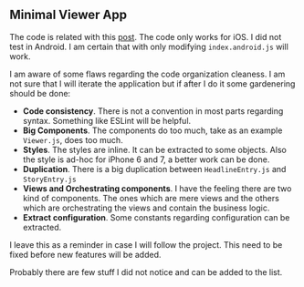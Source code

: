 ## Minimal Viewer App

The code is related with this [post](http://www.miguel.im/2017/04/10/convirtiendo-minimal-viewer-app-movil.html). The code only works for iOS. I did not test in Android. I am certain that with only modifying `index.android.js` will work.

I am aware of some flaws regarding the code organization cleaness. I am not sure that I will iterate the application but if after I do it some gardenering should be done:

- **Code consistency**. There is not a convention in most parts regarding syntax. Something like ESLint will be helpful.
- **Big Components**. The components do too much, take as an example `Viewer.js`, does too much.
- **Styles**. The styles are inline. It can be extracted to some objects. Also the style is ad-hoc for iPhone 6 and 7, a better work can be done.
- **Duplication**. There is a big duplication between `HeadlineEntry.js` and `StoryEntry.js`
- **Views and Orchestrating components**. I have the feeling there are two kind of components. The ones which are mere views and the others which are orchestrating the views and contain the business logic.
- **Extract configuration**. Some constants regarding configuration can be extracted.

I leave this as a reminder in case I will follow the project. This need to be fixed before new features will be added.

Probably there are few stuff I did not notice and can be added to the list.